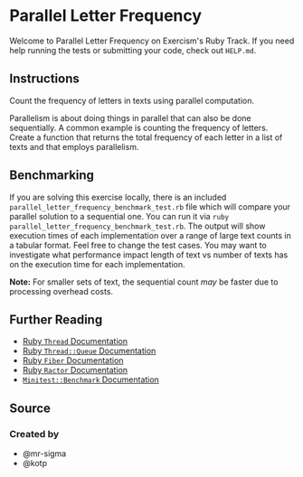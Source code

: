 # Parallel Letter Frequency

Welcome to Parallel Letter Frequency on Exercism's Ruby Track.
If you need help running the tests or submitting your code, check out `HELP.md`.

## Instructions

Count the frequency of letters in texts using parallel computation.

Parallelism is about doing things in parallel that can also be done sequentially.
A common example is counting the frequency of letters.
Create a function that returns the total frequency of each letter in a list of texts and that employs parallelism.

## Benchmarking

If you are solving this exercise locally, there is an included `parallel_letter_frequency_benchmark_test.rb` file which will compare your parallel solution to a sequential one.
You can run it via `ruby parallel_letter_frequency_benchmark_test.rb`.
The output will show execution times of each implementation over a range of large text counts in a tabular format.
Feel free to change the test cases.
You may want to investigate what performance impact length of text vs number of texts has on the execution time for each implementation.

**Note:** For smaller sets of text, the sequential count _may_ be faster due to processing overhead costs.

## Further Reading

- [Ruby `Thread` Documentation](https://docs.ruby-lang.org/en/master/Thread.html)
- [Ruby `Thread::Queue` Documentation](https://docs.ruby-lang.org/en/master/Thread/Queue.html)
- [Ruby `Fiber` Documentation](https://docs.ruby-lang.org/en/master/Fiber.html)
- [Ruby `Ractor` Documentation](https://docs.ruby-lang.org/en/master/Ractor.html)
- [`Minitest::Benchmark` Documentation](https://ruby-doc.org/3.0.6/gems/minitest/Minitest/Benchmark.html)

## Source

### Created by

- @mr-sigma
- @kotp